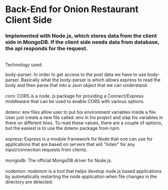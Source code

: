 # Back-End for Onion Restaurant Client Side

### Implemented with Node.js, which stores data from the client side in MongoDB. If the client side needs data from database, the api responds for the request.
\
Technology used:

body-parser: In order to get access to the post data we have to use body-parser. Basically what the body-parser is which allows express to read the body and then parse that into a Json object that we can understand.\
\
cors: CORS is a node. js package for providing a Connect/Express middleware that can be used to enable CORS with various options.\
\
dotenv: env files allow user to put his environment variables inside a file. User just create a new file called .env in his project and slap his variables in there on different lines. To read these values, there are a couple of options, but the easiest is to use the dotenv package from npm.\
\
express: Express is a module framework for Node that one can use for applications that are based on servers that will "listen" for any input/connection requests from clients.\
\
mongodb: The official MongoDB driver for Node.js.\
\
nodemon: nodemon is a tool that helps develop node.js based applications by automatically restarting the node application when file changes in the directory are detected.
